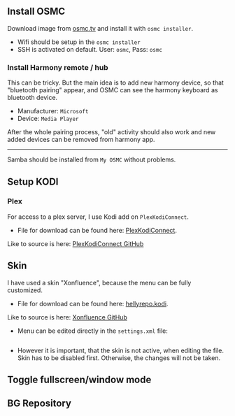 ## Install OSMC

Download image from [osmc.tv](http://osmc.tv) and install it with `osmc installer`.
- Wifi should be setup in the `osmc installer`
- SSH is activated on default. User: `osmc`, Pass: `osmc`

### Install Harmony remote / hub

This can be tricky. But the main idea is to add new harmony device, so that "bluetooth pairing" appear,  and OSMC can see the harmony keyboard as bluetooth device.
- Manufacturer: `Microsoft`
- Device: `Media Player`

After the whole pairing process, "old" activity should also work and new added  devices can be removed from harmony app.

---
Samba should be installed from `My OSMC` without problems.

## Setup KODI

### Plex
For access to a plex server, I use Kodi add on `PlexKodiConnect`.
- File for download can be found here: [PlexKodiConnect](files/).

Like to source is here:
[PlexKodiConnect GitHub](https://github.com/croneter/PlexKodiConnect)

## Skin
I have used a skin "Xonfluence", because the menu can be fully customized.
- File for download can be found here: [hellyrepo.kodi](files/).

Like to source is here:
[Xonfluence GitHub](https://github.com/Helly1206/skin.xonfluence)

- Menu can be edited directly in the `settings.xml` file:
 ```C:\Users\XXX\AppData\Roaming\Kodi\userdata\addon_data\skin.xonfluence
 ```
 - However it is important, that the skin is not active, when editing the file. Skin has to be disabled first. Otherwise, the changes will not be taken.


## Toggle fullscreen/window mode

## BG Repository
